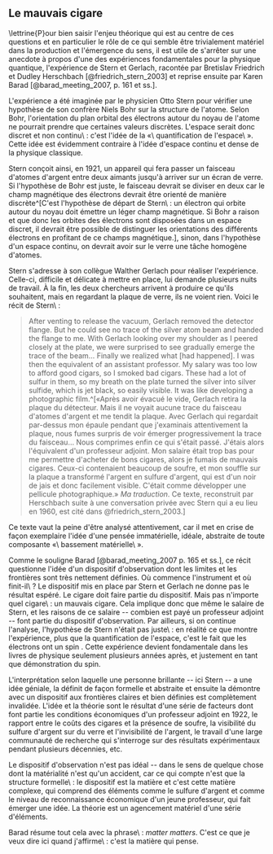 ## Le mauvais cigare

\lettrine{P}our bien saisir l'enjeu théorique qui est au centre de ces questions <!-- De quelles questions parlez-vous ? Je vous suggère de faire un rappel court et succint des questions posées dans le chapitre précédent, puisque tous les lecteur·rices ne liront pas forcément votre livre d'une traite. --> et en particulier le rôle de ce qui semble être trivialement matériel dans la production et l'émergence du sens, il est utile de s'arrêter sur une anecdote à propos d'une des expériences fondamentales pour la physique quantique, l'expérience de Stern et Gerlach, racontée par Bretislav Friedrich et Dudley Herschbach [@friedrich_stern_2003] et reprise ensuite par Karen Barad [@barad_meeting_2007, p. 161 et ss.].

L'expérience a été imaginée par le physicien Otto Stern pour vérifier une hypothèse de son confrère<!-- Je propose d'ajouter la profession des deux hommes afin de rendre votre chapitre plus accessible aux non-initiés. --> Niels Bohr sur la structure de l'atome. Selon Bohr, l'orientation du plan orbital des électrons autour du noyau de l'atome ne pourrait prendre que certaines valeurs discrètes. L'espace serait donc discret et non continu\ : c'est l'idée de la «\ quantification de l'espace\ ». Cette idée est évidemment contraire à l'idée d'espace continu et dense de la physique classique.

Stern conçoit ainsi, en 1921, <!-- Je propose cette reformulation afin d'éviter les répétitions et ainsi, alléger le texte. --> un appareil qui fera passer un faisceau d'atomes d'argent entre deux aimants jusqu'à arriver sur un écran de verre. Si l'hypothèse de Bohr est juste, le faisceau devrait se diviser en deux car le champ magnétique des électrons devrait être orienté de manière discrète^[C'est l'hypothèse de départ de Stern\ : un électron qui orbite autour du noyau doit émettre un léger champ magnétique. Si Bohr a raison et que donc les orbites des électrons sont disposées dans un espace discret, il devrait être possible de distinguer les orientations des différents électrons en profitant de ce champs magnétique.], sinon, dans l'hypothèse d'un espace continu, on devrait avoir sur le verre une tâche homogène d'atomes.

Stern s'adresse à son collègue Walther Gerlach pour réaliser l'expérience. Celle-ci, difficile et délicate à mettre en place, lui demande plusieurs nuits de travail. <!-- Je propose cette reformulation pour fluidifier la lecture de ces deux premières phrases. --> À la fin, les deux chercheurs arrivent à produire ce qu'ils souhaitent, mais en regardant la plaque de verre, ils ne voient rien. Voici le récit de Stern\ :

>After venting to release the vacuum, Gerlach removed the detector flange. But he could see no trace of the silver atom beam and handed the flange to me. With Gerlach looking over my shoulder as I peered closely at the plate, we were surprised to see gradually emerge the trace of the beam…<!-- Les points de suspension possèdent un caractère à part entière en informatique (« … ») et ne s'écrivent, de ce fait, pas avec trois points à la suite (« ... »). --> Finally we realized what [had happened]. I was then the equivalent of an assistant professor.
My salary was too low to afford good cigars, so I smoked bad cigars. These had a lot of sulfur in them, so my breath on the plate turned the silver into silver sulfide, which is jet black, so easily visible. It was like developing a photographic film.^[«Après avoir évacué le vide, Gerlach retira la plaque du détecteur. Mais il ne voyait aucune trace du faisceau d'atomes d'argent et me tendit la plaque. Avec Gerlach qui regardait par-dessus mon épaule pendant que j'examinais attentivement la plaque, nous fumes surpris de voir émerger progressivement la trace du faisceau… Nous comprimes enfin ce qui s'était passé. J'étais alors l'équivalent d'un professeur adjoint.
Mon salaire était trop bas pour me permettre d'acheter de bons cigares, alors je fumais de mauvais cigares. Ceux-ci contenaient beaucoup de soufre, et mon souffle sur la plaque a transformé l'argent en sulfure d'argent, qui est d'un noir de jais et donc facilement visible. C'était comme développer une pellicule photographique.» _Ma traduction_. Ce texte, reconstruit par Herschbach suite à une conversation privée avec Stern qui a eu lieu en 1960, est cité dans @friedrich_stern_2003.]<!-- Est-ce le texte qui est cité ou bien la conversation dans l'article de Friedrich et Herschbach ? Dans le premier cas, je propose cette restructuration de la phrase afin d'en améliorer la compréhension. -->

Ce texte vaut la peine d'être analysé attentivement,<!-- Facultative dans les phrases courtes, une virgule précède généralement la conjonction de coordination « car » dans les phrases longues. Voir le commentaire général n°1 dans la partie Chapitre 2 de la feuille de route. --> car il met en crise <!-- Que voulez-vous dire exactement ? Cette expression peu courante manque à mon sens de clarté. --> de façon exemplaire l'idée d'une pensée immatérielle, idéale, abstraite de toute composante «\ bassement matérielle\ ».

Comme le souligne Barad [@barad_meeting_2007 p. 165 et ss.], ce récit questionne l'idée d'un dispositif d'observation dont les limites et les frontières sont très nettement définies. Où commence l'instrument et où finit-il\ ? Le dispositif mis en place par Stern et Gerlach ne donne pas le résultat espéré. Le cigare doit faire partie du dispositif. Mais pas n'importe quel cigare\ : un mauvais cigare. Cela implique donc que même le salaire de Stern, et les raisons de ce salaire -- combien est payé un professeur adjoint -- font partie du dispositif d'observation. Par ailleurs, si on continue l'analyse, l'hypothèse de Stern n'était pas juste\ : en réalité ce que montre l'expérience, plus que la quantification de l'espace, c'est le fait que les électrons ont un spin <!-- Je préconise d'expliciter ce terme dans le paragraphe ou bien d'ajouter une note de bas de page pour donner la définition de « spin » qui, en dehors du domaine de la physique, est un terme peu commun, risquant ainsi de faire penser au mot anglais avec le même orthographe et de perturber votre lectorat. -->. Cette expérience devient fondamentale dans les livres de physique seulement plusieurs années après, et justement en tant que démonstration du spin.

L'interprétation selon laquelle une personne brillante -- ici Stern -- a une idée géniale, la définit de façon formelle et abstraite et ensuite la démontre avec un dispositif aux frontières claires et bien définies est complètement invalidée. L'idée et la théorie sont le résultat d'une série de facteurs dont font partie les conditions économiques d'un professeur adjoint en 1922,<!-- Après vérification, l'expérience a été conduite en 1922, non en 1920. Sinon, je propose de remplacer l'année exacte par « dans les années 20 ». Voir le commentaire général n°2 dans la partie Chapitre 2 de la feuille de route. --> le rapport entre le coûts des cigares et la présence de soufre, la visibilité du sulfure d'argent sur du verre et l'invisibilité de l'argent, le travail d'une large communauté de recherche qui s'interroge sur des résultats expérimentaux pendant plusieurs décennies, etc.

Le dispositif d'observation n'est pas idéal -- dans le sens de quelque chose <!-- Pourriez-vous employer un terme plus spécifique ? Je peine à saisir le sens de ce passage. --> dont la matérialité n'est qu'un accident,<!-- Voir le commentaire général n°1 dans la partie Chapitre 2 de la feuille de route. --> car ce qui compte n'est que la structure formelle\ : le dispositif est la matière et c'est cette matière complexe, qui comprend des éléments comme le sulfure d'argent et comme le niveau de reconnaissance économique d'un jeune professeur, qui fait émerger une idée. La théorie est un agencement matériel d'une série d'éléments.

Barad résume tout cela avec la phrase\ : _matter matters_. C'est ce que je veux dire ici quand j'affirme\ : c'est la matière qui pense.


